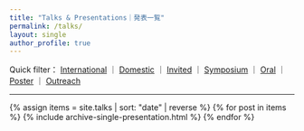 ```yaml
---
title: "Talks & Presentations｜発表一覧"
permalink: /talks/
layout: single
author_profile: true
---
```


<p>
  Quick filter：
  <a href="/talks/international/">International</a> ｜ 
  <a href="/talks/domestic/">Domestic</a> ｜ 
  <a href="/talks/invited/">Invited</a> ｜ 
  <a href="/talks/symposium/">Symposium</a> ｜ 
  <a href="/talks/oral/">Oral</a> ｜ 
  <a href="/talks/poster/">Poster</a> ｜
  <a href="/talks/outreach/">Outreach</a>  
</p>
<hr/>

<div class="entries-list">
{% assign items = site.talks | sort: "date" | reverse %}
{% for post in items %}
  {% include archive-single-presentation.html %}
{% endfor %}
</div>
